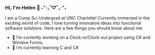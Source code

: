 ### Hi, I'm Helen 👋 ˖⁺‧₊˚♡˚₊‧⁺˖
I am a Comp Sci Undergrad at UNC Charlotte! Currently immersed in the exciting world of code, I love turning innovative ideas into functional software solutions. Here are a few things you should know about me:

- 🔭 I’m currently working on a Clock-in/Clock-out project using C# and Window Forms.
- 🌱 I’m currently learning C and C#
